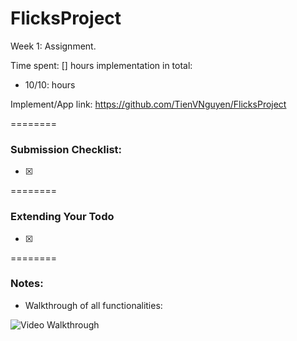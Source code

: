 FlicksProject
========

Week 1: Assignment.

Time spent: [] hours implementation in total:
- 10/10:  hours

Implement/App link: https://github.com/TienVNguyen/FlicksProject

========
### Submission Checklist:
* [x] 

========
### Extending Your Todo
* [x] 

========
### Notes:
- Walkthrough of all functionalities:

![Video Walkthrough](flicks_project.gif)
